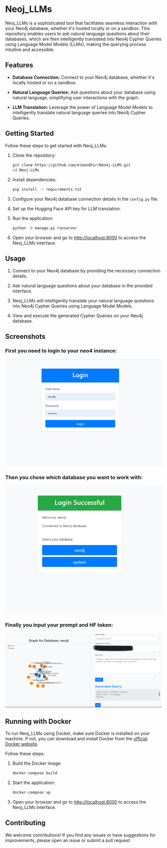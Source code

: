 # Neoj_LLMs

Neoj_LLMs is a sophisticated tool that facilitates seamless interaction with your Neo4j database, whether it's hosted locally or on a sandbox. This repository enables users to ask natural language questions about their databases, which are then intelligently translated into Neo4j Cypher Queries using Language Model Models (LLMs), making the querying process intuitive and accessible.

## Features

- **Database Connection:** Connect to your Neo4j database, whether it's locally hosted or on a sandbox.

- **Natural Language Queries:** Ask questions about your database using natural language, simplifying user interactions with the graph.

- **LLM Translation:** Leverage the power of Language Model Models to intelligently translate natural language queries into Neo4j Cypher Queries.

## Getting Started

Follow these steps to get started with Neoj_LLMs:

1. Clone the repository:
    ```bash
    git clone https://github.com/elmondhir/Neo4j-LLMS.git
    cd Neoj-LLMs
    ```

2. Install dependencies:
    ```bash
    pip install -r requirements.txt
    ```

3. Configure your Neo4j database connection details in the `config.py` file.

4. Set up the Hugging Face API key for LLM translation.

5. Run the application:
    ```bash
    python -B manage.py runserver
    ```

6. Open your browser and go to [http://localhost:8000](http://localhost:8000) to access the Neoj_LLMs interface.

## Usage

1. Connect to your Neo4j database by providing the necessary connection details.

2. Ask natural language questions about your database in the provided interface.

3. Neoj_LLMs will intelligently translate your natural language questions into Neo4j Cypher Queries using Language Model Models.

4. View and execute the generated Cypher Queries on your Neo4j database.

## Screenshots

### First you need to login to your neo4 instance:
![Alt text](screenshots/login.png?raw=true "Title")
### Then you chose which database you want to work with:
![Alt text](screenshots/select_db.png?raw=true "Title")
### Finally you input your prompt and HF token:
![Alt text](screenshots/example1.png?raw=true "Title")
## Running with Docker

To run Neoj_LLMs using Docker, make sure Docker is installed on your machine. If not, you can download and install Docker from the [official Docker website](https://www.docker.com/get-started).

Follow these steps:

1. Build the Docker image:
    ```bash
    docker-compose build
    ```

2. Start the application:
    ```bash
    docker-compose up
    ```

3. Open your browser and go to [http://localhost:8000](http://localhost:8000) to access the Neoj_LLMs interface.

## Contributing

We welcome contributions! If you find any issues or have suggestions for improvements, please open an issue or submit a pull request.
